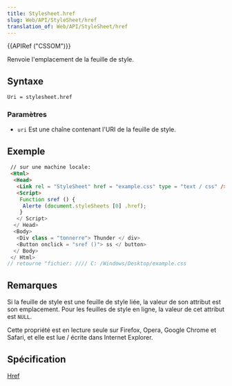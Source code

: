 ```yaml
---
title: Stylesheet.href
slug: Web/API/StyleSheet/href
translation_of: Web/API/StyleSheet/href
---
```

{{APIRef ("CSSOM")}}

Renvoie l'emplacement de la feuille de style.

## Syntaxe

    Uri = stylesheet.href

### Paramètres

- `uri` Est une chaîne contenant l'URI de la feuille de style.

## Exemple

```html
 // sur une machine locale:
 <Html>
  <Head>
   <Link rel = "StyleSheet" href = "example.css" type = "text / css" />
   <Script>
    Function sref () {
     Alerte (document.styleSheets [0] .href);
    }
   </ Script>
  </ Head>
  <Body>
   <Div class = "tonnerre"> Thunder </ div>
   <Button onclick = "sref ()"> ss </ button>
  </ Body>
 </ Html>
// retourne "fichier: //// C: /Windows/Desktop/example.css
```

## Remarques

Si la feuille de style est une feuille de style liée, la valeur de son attribut est son emplacement. Pour les feuilles de style en ligne, la valeur de cet attribut est `NULL`.

Cette propriété est en lecture seule sur Firefox, Opera, Google Chrome et Safari, et elle est lue / écrite dans Internet Explorer.

## Spécification

[Href](http://www.w3.org/TR/2000/REC-DOM-Level-2-Style-20001113/stylesheets.html#StyleSheets-StyleSheet-href)

